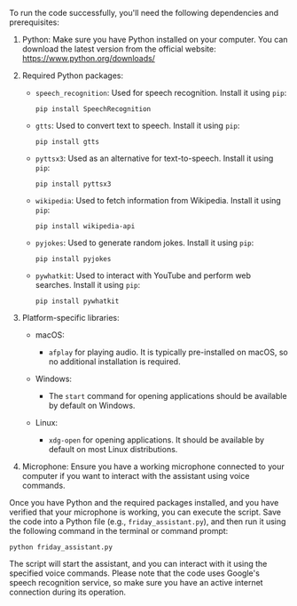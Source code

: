 To run the code successfully, you'll need the following dependencies and prerequisites:

1. Python: Make sure you have Python installed on your computer. You can download the latest version from the official website: https://www.python.org/downloads/

2. Required Python packages:
   - `speech_recognition`: Used for speech recognition. Install it using `pip`:
     ```
     pip install SpeechRecognition
     ```
   - `gtts`: Used to convert text to speech. Install it using `pip`:
     ```
     pip install gtts
     ```
   - `pyttsx3`: Used as an alternative for text-to-speech. Install it using `pip`:
     ```
     pip install pyttsx3
     ```
   - `wikipedia`: Used to fetch information from Wikipedia. Install it using `pip`:
     ```
     pip install wikipedia-api
     ```
   - `pyjokes`: Used to generate random jokes. Install it using `pip`:
     ```
     pip install pyjokes
     ```
   - `pywhatkit`: Used to interact with YouTube and perform web searches. Install it using `pip`:
     ```
     pip install pywhatkit
     ```

3. Platform-specific libraries:
   - macOS:
     - `afplay` for playing audio. It is typically pre-installed on macOS, so no additional installation is required.

   - Windows:
     - The `start` command for opening applications should be available by default on Windows.

   - Linux:
     - `xdg-open` for opening applications. It should be available by default on most Linux distributions.

4. Microphone: Ensure you have a working microphone connected to your computer if you want to interact with the assistant using voice commands.

Once you have Python and the required packages installed, and you have verified that your microphone is working, you can execute the script. Save the code into a Python file (e.g., `friday_assistant.py`), and then run it using the following command in the terminal or command prompt:

```
python friday_assistant.py
```

The script will start the assistant, and you can interact with it using the specified voice commands. Please note that the code uses Google's speech recognition service, so make sure you have an active internet connection during its operation.
